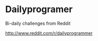 Dailyprogramer
==============

Bi-daily challenges from Reddit

http://www.reddit.com/r/dailyprogrammer
